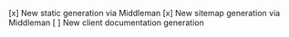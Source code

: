 [x] New static generation via Middleman
[x] New sitemap generation via Middleman
[ ] New client documentation generation
